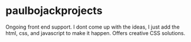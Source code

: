 # paulbojackprojects
Ongoing front end support. I dont come up with the ideas, I just add the html, css, and javascript to make it happen. Offers creative CSS solutions.

